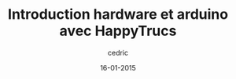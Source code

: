---
layout: video
title: "Introduction hardware et arduino avec HappyTrucs"
author: cedric
date: 16-01-2015
youtube_slug: "eKgF0c9O-8g"
labels:
  - workshop
thumbnail: thumbnail-workshop-arduino.jpg
description: La tête dans les nuages et les mains dans le cambouis. Telle est la devise d'Aurélien Fache, passionné par l'internet des objets et véritable inconditionnel des APIs. Dans cette vidéo de 35 minutes il vous présente quelques-unes de ses réalisations sur arduino, revient sur la notion d'API et réalise un rapide panorama des autres solutions de prototypage hardware. À vos ateliers !
---